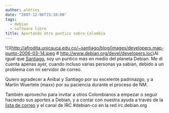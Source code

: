 ```yaml
---
author: alerios
date: "2007-12-06T15:10:00"
tags:
  - debian
  - software libre
title: Aportando otro puntico sobre Colombia
---
```


![](http://afrodita.unicauca.edu.co/~santiago/blog/images/developers.map-punto-2006-03-14.jpeg # http://www.debian.org/devel/developers.loc)Al igual
que
[Santiago](http://afrodita.unicauca.edu.co/~santiago/blog/index.php?m=03&y=06),
soy un puntico más en medio del planeta Debian. Me dí cuenta apenas ayer,
cuando incluso varias personas ya sabían, debido a un problema con mi servidor
de correo.

Quiero agradecer a Anibal y Santiago por su excelente padrinazgo, y a Martin
Wuertele (maxx) por su paciencia durante el proceso de NM.

También aprovecho para invitar a otros Colombianos a empezar o seguir haciendo
sus aportes a Debian, y a contar con nuestra ayuda a través de la [lista de
correo](http://listas.debiancolombia.org/cgi-bin/mailman/listinfo/general) y
el canal de IRC #debian-co en la red irc.debian.org
